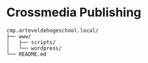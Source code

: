 Crossmedia Publishing
=====================

    cmp.arteveldehogeschool.local/
    ├── www/        
    │   ├── scripts/
    │   └── wordpress/
    └── README.md
